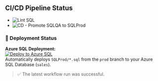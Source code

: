 ## CI/CD Pipeline Status

- ![Lint SQL](https://github.com/Hashwinn/Sales-Dashboard/actions/workflows/sql-lint.yml/badge.svg)
- ![CD - Promote SQLQA to SQLProd](https://github.com/Hashwinn/Sales-Dashboard/actions/workflows/sql-cd.yml/badge.svg)

### 🚀 Deployment Status

**Azure SQL Deployment:**  
[![Deploy to Azure SQL](https://github.com/Hashwinn/Sales-Dashboard/actions/workflows/deploy-to-azure.yml/badge.svg)](https://github.com/Hashwinn/Sales-Dashboard/actions/workflows/deploy-to-azure.yml)  
Automatically deploys `SQLProd/*.sql` from the `prod` branch to your Azure SQL Database (`sales`).

> ✅ The latest workflow run was successful.
